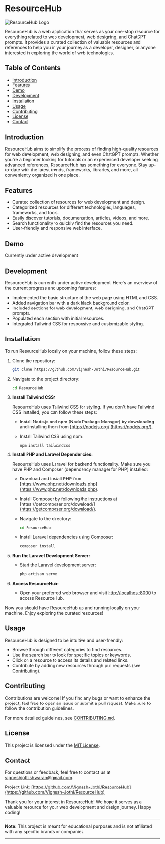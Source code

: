 # ResourceHub

![ResourceHub Logo](https://github.com/Vignesh-Jothi/ResourceHub/assets/87015660/fa9cfaa2-7186-4223-a76f-0700843b9e76)


ResourceHub is a web application that serves as your one-stop resource for everything related to web development, web designing, and ChatGPT prompts. 
It provides a curated collection of valuable resources and references to help you in your journey as a developer, designer, or anyone interested in exploring the world of web technologies.

## Table of Contents

- [Introduction](#introduction)
- [Features](#features)
- [Demo](#demo)
- [Development](#development)
- [Installation](#installation)
- [Usage](#usage)
- [Contributing](#contributing)
- [License](#license)
- [Contact](#contact)

## Introduction

ResourceHub aims to simplify the process of finding high-quality resources for web development, 
web designing, and even ChatGPT prompts. Whether you're a beginner looking for tutorials or an experienced developer seeking advanced references, 
ResourceHub has something for everyone. Stay up-to-date with the latest trends, frameworks, libraries, and more, all conveniently organized in one place.

## Features

- Curated collection of resources for web development and design.
- Categorized resources for different technologies, languages, frameworks, and tools.
- Easily discover tutorials, documentation, articles, videos, and more.
- Search functionality to quickly find the resources you need.
- User-friendly and responsive web interface.

## Demo

<!-- Check out the live demo of ResourceHub at [](). -->
Currently under active development

## Development

ResourceHub is currently under active development. Here's an overview of the current progress and upcoming features:

- Implemented the basic structure of the web page using HTML and CSS.
- Added navigation bar with a dark black background color.
- Included sections for web development, web designing, and ChatGPT prompts.
- Populated each section with initial resources.
- Integrated Tailwind CSS for responsive and customizable styling.

## Installation

To run ResourceHub locally on your machine, follow these steps:

1. Clone the repository:

   ```bash
   git clone https://github.com/Vignesh-Jothi/ResourceHub.git
   ```

2. Navigate to the project directory:

   ```bash
   cd ResourceHub
   ```

3. **Install Tailwind CSS:**

   ResourceHub uses Tailwind CSS for styling. If you don't have Tailwind CSS installed, you can follow these steps:

   - Install Node.js and npm (Node Package Manager) by downloading and installing them from [https://nodejs.org/](https://nodejs.org/).
   - Install Tailwind CSS using npm:

     ```bash
     npm install tailwindcss
     ```


4. **Install PHP and Laravel Dependencies:**

   ResourceHub uses Laravel for backend functionality. Make sure you have PHP and Composer (dependency manager for PHP) installed:

   - Download and install PHP from [https://www.php.net/downloads.php](https://www.php.net/downloads.php).
   - Install Composer by following the instructions at [https://getcomposer.org/download/](https://getcomposer.org/download/).

   - Navigate to the directory:

     ```bash
     cd ResourceHub
     ```

   - Install Laravel dependencies using Composer:

     ```bash
     composer install
     ```

5. **Run the Laravel Development Server:**

   - Start the Laravel development server:

     ```bash
     php artisan serve
     ```

6. **Access ResourceHub:**

   - Open your preferred web browser and visit [http://localhost:8000](http://localhost:8000) to access ResourceHub.

Now you should have ResourceHub up and running locally on your machine. Enjoy exploring the curated resources!



## Usage

ResourceHub is designed to be intuitive and user-friendly:

- Browse through different categories to find resources.
- Use the search bar to look for specific topics or keywords.
- Click on a resource to access its details and related links.
- Contribute by adding new resources through pull requests (see [Contributing](#contributing)).

## Contributing

Contributions are welcome! If you find any bugs or want to enhance the project, feel free to open an issue or submit a pull request. Make sure to follow the contribution guidelines.

For more detailed guidelines, see [CONTRIBUTING.md](CONTRIBUTING.md).

## License

This project is licensed under the [MIT License](LICENSE).

## Contact

For questions or feedback, feel free to contact us at [vigneshjothishwaran@gmail.com](mailto:vigneshjothishwaran@gmail.com).

Project Link: [https://github.com/Vignesh-Jothi/ResourceHub](https://github.com/Vignesh-Jothi/ResourceHub)

Thank you for your interest in ResourceHub! We hope it serves as a valuable resource for your web development and design journey. Happy coding!

---

**Note:** This project is meant for educational purposes and is not affiliated with any specific brands or companies.

---
